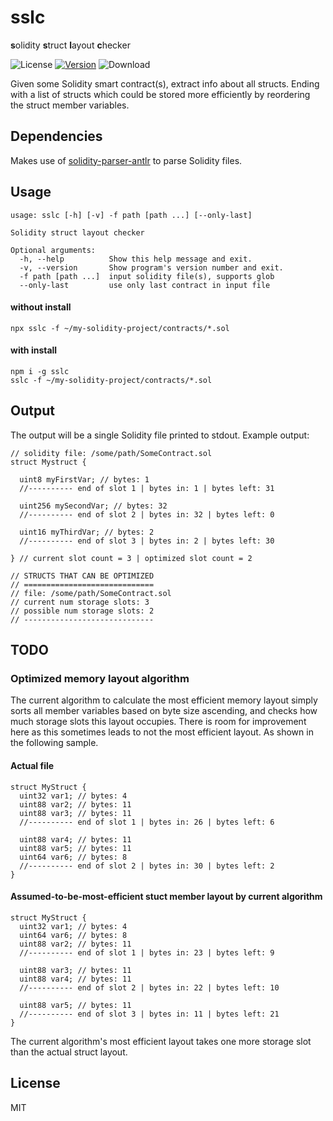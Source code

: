# sslc

**s**olidity **s**truct **l**ayout **c**hecker

![License](https://img.shields.io/github/license/rmi7/sslc.svg?style=flat-square)
[![Version](https://img.shields.io/npm/v/sslc.svg?style=flat-square&label=version)](https://www.npmjs.com/package/sslc)
![Download](https://img.shields.io/npm/dt/sslc.svg)

Given some Solidity smart contract(s), extract info about all structs. Ending with a list of structs which could be stored more efficiently by reordering the struct member variables.

## Dependencies

Makes use of [solidity-parser-antlr](https://github.com/federicobond/solidity-parser-antlr) to parse Solidity files.

## Usage

```
usage: sslc [-h] [-v] -f path [path ...] [--only-last]

Solidity struct layout checker

Optional arguments:
  -h, --help          Show this help message and exit.
  -v, --version       Show program's version number and exit.
  -f path [path ...]  input solidity file(s), supports glob
  --only-last         use only last contract in input file
```

#### without install

```
npx sslc -f ~/my-solidity-project/contracts/*.sol
```

#### with install

```
npm i -g sslc
sslc -f ~/my-solidity-project/contracts/*.sol
```

## Output

The output will be a single Solidity file printed to stdout. Example output:

```Solidity
// solidity file: /some/path/SomeContract.sol
struct Mystruct {

  uint8 myFirstVar; // bytes: 1
  //---------- end of slot 1 | bytes in: 1 | bytes left: 31
  
  uint256 mySecondVar; // bytes: 32
  //---------- end of slot 2 | bytes in: 32 | bytes left: 0
  
  uint16 myThirdVar; // bytes: 2
  //---------- end of slot 3 | bytes in: 2 | bytes left: 30
  
} // current slot count = 3 | optimized slot count = 2

// STRUCTS THAT CAN BE OPTIMIZED
// =============================
// file: /some/path/SomeContract.sol
// current num storage slots: 3
// possible num storage slots: 2
// -----------------------------
```

## TODO

### Optimized memory layout algorithm

The current algorithm to calculate the most efficient memory layout simply sorts all member variables based on byte size ascending, and checks how much storage slots this layout occupies. There is room for improvement here as this sometimes leads to not the most efficient layout. As shown in the following sample.

#### Actual file

```Solidity
struct MyStruct {
  uint32 var1; // bytes: 4
  uint88 var2; // bytes: 11
  uint88 var3; // bytes: 11
  //---------- end of slot 1 | bytes in: 26 | bytes left: 6

  uint88 var4; // bytes: 11
  uint88 var5; // bytes: 11
  uint64 var6; // bytes: 8
  //---------- end of slot 2 | bytes in: 30 | bytes left: 2
}
```

#### Assumed-to-be-most-efficient stuct member layout by current algorithm

```Solidity
struct MyStruct {
  uint32 var1; // bytes: 4
  uint64 var6; // bytes: 8
  uint88 var2; // bytes: 11
  //---------- end of slot 1 | bytes in: 23 | bytes left: 9
  
  uint88 var3; // bytes: 11
  uint88 var4; // bytes: 11
  //---------- end of slot 2 | bytes in: 22 | bytes left: 10

  uint88 var5; // bytes: 11
  //---------- end of slot 3 | bytes in: 11 | bytes left: 21
}
```

The current algorithm's most efficient layout takes one more storage slot than the actual struct layout.

## License

MIT
